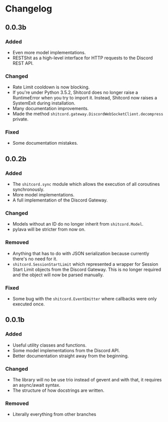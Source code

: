# Changelog

## 0.0.3b
### Added
  - Even more model implementations.
  - RESTShit as a high-level interface for HTTP requests to the Discord REST API.

### Changed
  - Rate Limit cooldown is now blocking.
  - If you're under Python 3.5.2, Shitcord does no longer raise a RuntimeError when you try to import it. Instead, Shitcord now raises a SystemExit during installation.
  - Many documentation improvements.
  - Made the method `shitcord.gateway.DiscordWebSocketClient.decompress` private.

### Fixed
  - Some documentation mistakes.

## 0.0.2b
### Added
  - The `shitcord.sync` module which allows the execution of all coroutines synchronously.
  - More model implementations.
  - A full implementation of the Discord Gateway.

### Changed
  - Models without an ID do no longer inherit from `shitcord.Model`.
  - pylava will be stricter from now on.

### Removed
  - Anything that has to do with JSON serialization because currently there's no need for it.
  - `shitcord.SessionStartLimit` which represented a wrapper for Session Start Limit objects from the Discord Gateway. This is no longer required and the object will now be parsed manually.

### Fixed
  - Some bug with the `shitcord.EventEmitter` where callbacks were only executed once.

## 0.0.1b
### Added
  -  Useful utility classes and functions.
  -  Some model implementations from the Discord API.
  -  Better documentation straight away from the beginning.
  
### Changed
  -  The library will no be use trio instead of gevent and with that, it requires an async/await syntax.
  -  The structure of how docstrings are written.
  
### Removed
  -  Literally everything from other branches